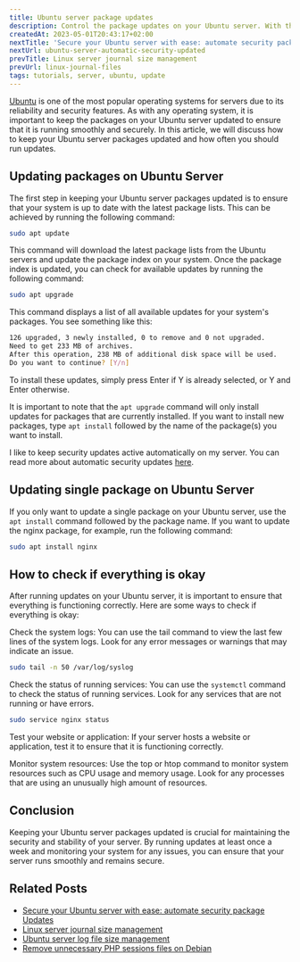 ```yaml
---
title: Ubuntu server package updates
description: Control the package updates on your Ubuntu server. With these step-by-step instructions, you can learn how to manually update / upgrade your Ubuntu.
createdAt: 2023-05-01T20:43:17+02:00
nextTitle: 'Secure your Ubuntu server with ease: automate security package updates'
nextUrl: ubuntu-server-automatic-security-updated
prevTitle: Linux server journal size management
prevUrl: linux-journal-files
tags: tutorials, server, ubuntu, update
---
```


[Ubuntu](https://ubuntu.com/) is one of the most popular operating systems for servers due to its reliability and security features. As with any operating system, it is important to keep the packages on your Ubuntu server updated to ensure that it is running smoothly and securely. In this article, we will discuss how to keep your Ubuntu server packages updated and how often you should run updates.

## Updating packages on Ubuntu Server

The first step in keeping your Ubuntu server packages updated is to ensure that your system is up to date with the latest package lists. This can be achieved by running the following command:

```bash
sudo apt update
```

This command will download the latest package lists from the Ubuntu servers and update the package index on your system. Once the package index is updated, you can check for available updates by running the following command:

```bash
sudo apt upgrade
```

This command displays a list of all available updates for your system's packages. You see something like this:

```bash
126 upgraded, 3 newly installed, 0 to remove and 0 not upgraded.
Need to get 233 MB of archives.
After this operation, 238 MB of additional disk space will be used.
Do you want to continue? [Y/n]
```

To install these updates, simply press Enter if Y is already selected, or Y and Enter otherwise.

It is important to note that the `apt upgrade` command will only install updates for packages that are currently installed. If you want to install new packages, type `apt install` followed by the name of the package(s) you want to install.

I like to keep security updates active automatically on my server. You can read more about automatic security updates [here](/ubuntu-server-automatic-security-updated/).

## Updating single package on Ubuntu Server

If you only want to update a single package on your Ubuntu server, use the `apt install` command followed by the package name. If you want to update the nginx package, for example, run the following command:

```bash
sudo apt install nginx
```

## How to check if everything is okay

After running updates on your Ubuntu server, it is important to ensure that everything is functioning correctly. Here are some ways to check if everything is okay:

Check the system logs: You can use the tail command to view the last few lines of the system logs. Look for any error messages or warnings that may indicate an issue.

```bash
sudo tail -n 50 /var/log/syslog
```

Check the status of running services: You can use the `systemctl` command to check the status of running services. Look for any services that are not running or have errors.

```bash
sudo service nginx status
```

Test your website or application: If your server hosts a website or application, test it to ensure that it is functioning correctly.

Monitor system resources: Use the top or htop command to monitor system resources such as CPU usage and memory usage. Look for any processes that are using an unusually high amount of resources.

## Conclusion

Keeping your Ubuntu server packages updated is crucial for maintaining the security and stability of your server. By running updates at least once a week and monitoring your system for any issues, you can ensure that your server runs smoothly and remains secure.

## Related Posts

- [Secure your Ubuntu server with ease: automate security package Updates](/blog/ubuntu-server-automatic-security-updated/)
- [Linux server journal size management](/blog/linux-journal-files/)
- [Ubuntu server log file size management](/blog/linux-log-rotation/)
- [Remove unnecessary PHP sessions files on Debian](/blog/setup-crontab-to-remove-php-session-files/)

